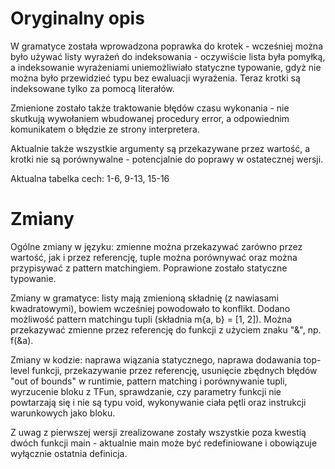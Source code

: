 # Oryginalny opis

W gramatyce została wprowadzona poprawka do krotek - wcześniej można było używać listy wyrażeń do indeksowania - oczywiście lista była pomyłką, a indeksowanie wyrażeniami uniemożliwiało statyczne typowanie, gdyż nie można było przewidzieć typu bez ewaluacji wyrażenia. Teraz krotki są indeksowane tylko za pomocą literałów. 

Zmienione zostało także traktowanie błędów czasu wykonania - nie skutkują wywołaniem wbudowanej procedury error, a odpowiednim komunikatem o błędzie ze strony interpretera.

Aktualnie także wszystkie argumenty są przekazywane przez wartość, a krotki nie są porównywalne - potencjalnie do poprawy w ostatecznej wersji.

Aktualna tabelka cech: 1-6, 9-13, 15-16

# Zmiany

Ogólne zmiany w języku: zmienne można przekazywać zarówno przez wartość, jak i przez referencję, tuple można porównywać oraz można przypisywać z pattern matchingiem. Poprawione zostało statyczne typowanie.

Zmiany w gramatyce: listy mają zmienioną składnię (z nawiasami kwadratowymi), bowiem wcześniej powodowało to konflikt. Dodano możliwość pattern matchingu tupli (składnia m{a, b} = [1, 2]). Można przekazywać zmienne przez referencję do funkcji z użyciem znaku "&", np. f(&a).

Zmiany w kodzie: naprawa wiązania statycznego, naprawa dodawania top-level funkcji, przekazywanie przez referencję, usunięcie zbędnych błędów "out of bounds" w runtimie, pattern matching i porównywanie tupli, wyrzucenie bloku z TFun, sprawdzanie, czy parametry funkcji nie powtarzają się i nie są typu void, wykonywanie ciała pętli oraz instrukcji warunkowych jako bloku.

Z uwag z pierwszej wersji zrealizowane zostały wszystkie poza kwestią dwóch funkcji main - aktualnie main może być redefiniowane i obowiązuje wyłącznie ostatnia definicja.